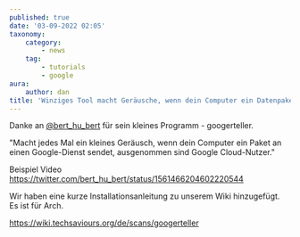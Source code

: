 ```yaml
---
published: true
date: '03-09-2022 02:05'
taxonomy:
    category:
        - news
    tag:
        - tutorials
        - google
aura:
    author: dan
title: 'Winziges Tool macht Geräusche, wenn dein Computer ein Datenpaket an einen Google-Dienst sendet - googerteller'
---
```


Danke an [@bert_hu_bert](https://twitter.com/bert_hu_bert) für sein kleines Programm - googerteller.

"Macht jedes Mal ein kleines Geräusch, wenn dein Computer ein Paket an einen Google-Dienst sendet, ausgenommen sind Google Cloud-Nutzer."

Beispiel Video https://twitter.com/bert_hu_bert/status/1561466204602220544

Wir haben eine kurze Installationsanleitung zu unserem Wiki hinzugefügt. Es ist für Arch.

https://wiki.techsaviours.org/de/scans/googerteller